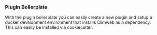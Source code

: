 ### Plugin Boilerplate

With the plugin boilerplate you can easily create a new plugin and setup a docker development environment that installs
Climweb as a dependency. This can easily be installed via cookiecutter.